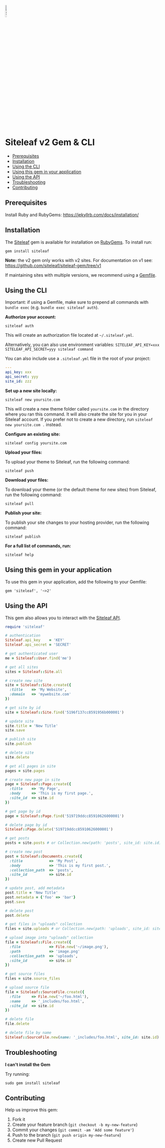 <img alt="Siteleaf" src="https://learn.siteleaf.com/assets/images/logo.svg" width="10%">

Siteleaf v2 Gem & CLI
=====================

- [Prerequisites](#prerequisites)
- [Installation](#installation)
- [Using the CLI](#using-the-cli)
- [Using this gem in your application](#using-this-gem-in-your-application)
- [Using the API](#using-the-api)
- [Troubleshooting](#troubleshooting)
- [Contributing](#contributing)


Prerequisites
-------------

Install Ruby and RubyGems: https://jekyllrb.com/docs/installation/


Installation
------------

The [Siteleaf](https://www.siteleaf.com) gem is available for installation on [RubyGems](https://rubygems.org/gems/siteleaf). To install run:

    gem install siteleaf
    
**Note:** the v2 gem only works with v2 sites. For documentation on v1 see: https://github.com/siteleaf/siteleaf-gem/tree/v1

If maintaining sites with multiple versions, we recommend using a [Gemfile](#using-this-gem-in-your-application).


Using the CLI
-------------

Important: if using a Gemfile, make sure to prepend all commands with `bundle exec` (e.g. `bundle exec siteleaf auth`).

**Authorize your account:**

    siteleaf auth
    
This will create an authorization file located at `~/.siteleaf.yml`. 

Alternatively, you can also use environment variables: `SITELEAF_API_KEY=xxx SITELEAF_API_SECRET=yyy siteleaf command`

You can also include use a `.siteleaf.yml` file in the root of your project:

```yaml
---
api_key: xxx
api_secret: yyy
site_id: zzz
```

**Set up a new site locally:**

    siteleaf new yoursite.com

This will create a new theme folder called `yoursite.com` in the directory where you ran this command. It will also create the site for you in your Siteleaf account. If you prefer not to create a new directory, run `siteleaf new yoursite.com .` instead.

**Configure an existing site:**

    siteleaf config yoursite.com

**Upload your files:**

To upload your theme to Siteleaf, run the following command:

    siteleaf push
    
**Download your files:**

To download your theme (or the default theme for new sites) from Siteleaf, run the following command:

    siteleaf pull
    
**Publish your site:**

To publish your site changes to your hosting provider, run the following command:

    siteleaf publish
    
**For a full list of commands, run:**

    siteleaf help


Using this gem in your application
----------------------------------
    
To use this gem in your application, add the following to your Gemfile:

    gem 'siteleaf', '~>2'


Using the API
-------------

This gem also allows you to interact with the [Siteleaf API](https://github.com/siteleaf/siteleaf-api).

```ruby
require 'siteleaf'

# authentication
Siteleaf.api_key    = 'KEY'
Siteleaf.api_secret = 'SECRET'

# get authenticated user
me = Siteleaf::User.find('me')

# get all sites
sites = Siteleaf::Site.all

# create new site
site = Siteleaf::Site.create({
  :title    => 'My Website',
  :domain   => 'mywebsite.com'
})

# get site by id
site = Siteleaf::Site.find('5196f137cc8591956b000001')

# update site
site.title = 'New Title'
site.save

# publish site
site.publish

# delete site
site.delete

# get all pages in site
pages = site.pages

# create new page in site
page = Siteleaf::Page.create({
  :title    => 'My Page',
  :body     => 'This is my first page.',
  :site_id  => site.id
})

# get page by id
page = Siteleaf::Page.find('519719ddcc85910626000001')

# delete page by id
Siteleaf::Page.delete('519719ddcc85910626000001')

# get posts
posts = site.posts # or Collection.new(path: 'posts', site_id: site.id).documents

# create new post
post = Siteleaf::Documents.create({
  :title            => 'My Post',
  :body             => 'This is my first post.',
  :collection_path  => 'posts',
  :site_id          => site.id
})

# update post, add metadata
post.title = 'New Title'
post.metadata = {'foo' => 'bar'}
post.save

# delete post
post.delete

# get files in "uploads" collection
files = site.uploads # or Collection.new(path: 'uploads', site_id: site.id).files

# upload image into "uploads" collection
file = Siteleaf::File.create({
  :file             => File.new('~/image.png'), 
  :path             => 'image.png'
  :collection_path  => 'uploads',
  :site_id          => site.id
})

# get source files
files = site.source_files

# upload source file
file = Siteleaf::SourceFile.create({
  :file     => File.new('~/foo.html'), 
  :name     => '_includes/foo.html',
  :site_id  => site.id
})

# delete file
file.delete

# delete file by name
Siteleaf::SourceFile.new(name: '_includes/foo.html', site_id: site.id).delete

```

Troubleshooting
------------

**I can't install the Gem**

Try running:

    sudo gem install siteleaf


Contributing
------------

Help us improve this gem:

1. Fork it
2. Create your feature branch (`git checkout -b my-new-feature`)
3. Commit your changes (`git commit -am 'Add some feature'`)
4. Push to the branch (`git push origin my-new-feature`)
5. Create new Pull Request
